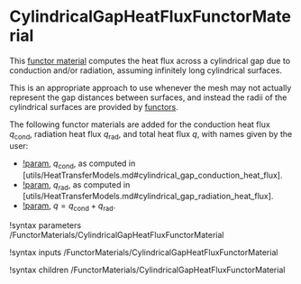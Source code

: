 # CylindricalGapHeatFluxFunctorMaterial

This [functor material](/FunctorMaterials/index.md) computes the heat flux
across a cylindrical gap due to conduction and/or radiation, assuming infinitely
long cylindrical surfaces.

This is an appropriate approach to use whenever the mesh may not actually represent
the gap distances between surfaces, and instead the radii of the cylindrical
surfaces are provided by [functors](/Functors/index.md).

The following functor materials are added for the conduction heat flux $q_\text{cond}$,
radiation heat flux $q_\text{rad}$, and total heat flux $q$, with names given by the user:

- [!param](/FunctorMaterials/CylindricalGapHeatFluxFunctorMaterial/conduction_heat_flux_name),
  $q_\text{cond}$, as computed in [utils/HeatTransferModels.md#cylindrical_gap_conduction_heat_flux].
- [!param](/FunctorMaterials/CylindricalGapHeatFluxFunctorMaterial/radiation_heat_flux_name),
  $q_\text{rad}$, as computed in [utils/HeatTransferModels.md#cylindrical_gap_radiation_heat_flux].
- [!param](/FunctorMaterials/CylindricalGapHeatFluxFunctorMaterial/total_heat_flux_name),
  $q = q_\text{cond} + q_\text{rad}$.

!syntax parameters /FunctorMaterials/CylindricalGapHeatFluxFunctorMaterial

!syntax inputs /FunctorMaterials/CylindricalGapHeatFluxFunctorMaterial

!syntax children /FunctorMaterials/CylindricalGapHeatFluxFunctorMaterial
